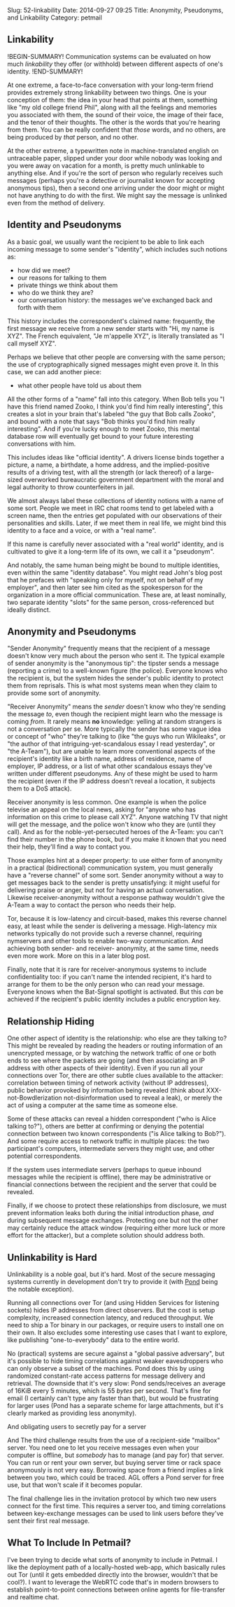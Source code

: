 Slug: 52-linkability
Date: 2014-09-27 09:25
Title: Anonymity, Pseudonyms, and Linkability
Category: petmail

## Linkability

!BEGIN-SUMMARY!
Communication systems can be evaluated on how much *linkability* they offer (or withhold) between different aspects of one's identity.
!END-SUMMARY!

At one extreme, a face-to-face conversation with your long-term friend provides extremely strong linkability between two things. One is your conception of them: the idea in your head that points at them, something like "my old college friend Phil", along with all the feelings and memories you associated with them, the sound of their voice, the image of their face, and the tenor of their thoughts. The other is the words that you're hearing from them. You can be really confident that *those* words, and no others, are being produced by *that* person, and no other.

At the other extreme, a typewritten note in machine-translated english on untraceable paper, slipped under your door while nobody was looking and you were away on vacation for a month, is pretty much unlinkable to anything else. And if you're the sort of person who regularly receives such messages (perhaps you're a detective or journalist known for accepting anonymous tips), then a second one arriving under the door might or might not have anything to do with the first. We might say the message is unlinked even from the method of delivery.

## Identity and Pseudonyms

As a basic goal, we usually want the recipient to be able to link each incoming message to some sender's "identity", which includes such notions as:

* how did we meet?
* our reasons for talking to them
* private things we think about them
* who do we think they are?
* our conversation history: the messages we've exchanged back and forth with them

This history includes the correspondent's claimed name: frequently, the first message we receive from a new sender starts with "Hi, my name is XYZ". The French equivalent, "Je m'appelle XYZ", is literally translated as "I call myself XYZ".

Perhaps we believe that other people are conversing with the same person; the use of cryptographically signed messages might even prove it. In this case, we can add another piece:

* what other people have told us about them

All the other forms of a "name" fall into this category. When Bob tells you "I have this friend named Zooko, I think you'd find him really interesting", this creates a slot in your brain that's labeled "the guy that Bob calls Zooko", and bound with a note that says "Bob thinks you'd find him really interesting". And if you're lucky enough to meet Zooko, this mental database row will eventually get bound to your future interesting conversations with him.

This includes ideas like "official identity". A drivers license binds together a picture, a name, a birthdate, a home address, and the implied-positive results of a driving test, with all the strength (or lack thereof) of a large-sized overworked bureaucratic government department with the moral and legal authority to throw counterfeiters in jail. 

We almost always label these collections of identity notions with a name of some sort. People we meet in IRC chat rooms tend to get labeled with a screen name, then the entries get populated with our observations of their personalities and skills. Later, if we meet them in real life, we might bind this identity to a face and a voice, or with a "real name".

If this name is carefully never associated with a "real world" identity, and is cultivated to give it a long-term life of its own, we call it a "pseudonym".

And notably, the same human being might be bound to multiple identities, even within the same "identity database". You might read John's blog post that he prefaces with "speaking only for myself, not on behalf of my employer", and then later see him cited as the spokesperson for the organization in a more official communication. These are, at least nominally, two separate identity "slots" for the same person, cross-referenced but ideally distinct.

## Anonymity and Pseudonyms

"Sender Anonymity" frequently means that the recipient of a message doesn't know very much about the person who sent it. The typical example of sender anonymity is the "anonymous tip": the tipster sends a message (reporting a crime) to a well-known figure (the police). Everyone knows who the recipient is, but the system hides the sender's public identity to protect them from reprisals. This is what most systems mean when they claim to provide some sort of anonymity.

"Receiver Anonymity" means the *sender* doesn't know who they're sending the message *to*, even though the recipient might learn who the message is coming *from*. It rarely means **no** knowledge: yelling at random strangers is not a conversation per se. More typically the sender has some vague idea or concept of "who" they're talking to (like "the guys who run Wikileaks", or "the author of that intriguing-yet-scandalous essay I read yesterday", or "the A-Team"), but are unable to learn more conventional aspects of the recipient's identity like a birth name, address of residence, name of employer, IP address, or a list of what other scandalous essays they've written under different pseudonyms. Any of these might be used to harm the recipient (even if the IP address doesn't reveal a location, it subjects them to a DoS attack).

Receiver anonymity is less common. One example is when the police televise an appeal on the local news, asking for "anyone who has information on this crime to please call XYZ". Anyone watching TV that night will get the message, and the police won't know who they are (until they call). And as for the noble-yet-persecuted heroes of the A-Team: you can't find their number in the phone book, but if you make it known that you need their help, they'll find a way to contact you.

Those examples hint at a deeper property: to use either form of anonymity in a practical (bidirectional) communication system, you must generally have a "reverse channel" of some sort. Sender anonymity without a way to get messages back to the sender is pretty unsatisfying: it might useful for delivering praise or anger, but not for having an actual conversation. Likewise receiver-anonymity without a response pathway wouldn't give the A-Team a way to contact the person who needs their help.

Tor, because it is low-latency and circuit-based, makes this reverse channel easy, at least while the sender is delivering a message. High-latency mix networks typically do not provide such a reverse channel, requiring nymservers and other tools to enable two-way communication. And achieving both sender- and receiver- anonymity, at the same time, needs even more work. More on this in a later blog post.

Finally, note that it is rare for receiver-anonymous systems to include confidentiality too: if you can't name the intended recipient, it's hard to arrange for them to be the only person who can read your message. Everyone knows when the Bat-Signal spotlight is activated. But this *can* be achieved if the recipient's public identity includes a public encryption key.

## Relationship Hiding

One other aspect of identity is the relationship: who else are they talking to? This might be revealed by reading the headers or routing information of an unencrypted message, or by watching the network traffic of one or both ends to see where the packets are going (and then associating an IP address with other aspects of their identity). Even if you run all your connections over Tor, there are other subtle clues available to the attacker: correlation between timing of network activity (without IP addresses), public behavior provoked by information being revealed (think about XXX-not-Bowdlerization not-disinformation used to reveal a leak), or merely the act of using a computer at the same time as someone else.

Some of these attacks can reveal a hidden correspondent ("who is Alice talking to?"), others are better at confirming or denying the potential connection between two known correspondents ("is Alice talking to Bob?"). And some require access to network traffic in multiple places: the two participant's computers, intermediate servers they might use, and other potential correspondents.

If the system uses intermediate servers (perhaps to queue inbound messages while the recipient is offline), there may be administrative or financial connections between the recipient and the server that could be revealed.

Finally, if we choose to protect these relationships from disclosure, we must prevent information leaks both during the initial introduction phase, *and* during subsequent message exchanges. Protecting one but not the other may certainly reduce the attack window (requiring either more luck or more effort for the attacker), but a complete solution should address both.

## Unlinkability is Hard

Unlinkability is a noble goal, but it's hard. Most of the secure messaging systems currently in development don't try to provide it (with [Pond](https://pond.imperialviolet.org) being the notable exception).

Running all connections over Tor (and using Hidden Services for listening sockets) hides IP addresses from direct observers. But the cost is setup complexity, increased connection latency, and reduced throughput. We need to ship a Tor binary in our packages, or require users to install one on their own. It also excludes some interesting use cases that I want to explore, like publishing "one-to-everybody" data to the entire world.

No (practical) systems are secure against a "global passive adversary", but it's possible to hide timing correlations against weaker eavesdroppers who can only observe a subset of the machines. Pond does this by using randomized constant-rate access patterns for message delivery and retrieval. The downside that it's very slow: Pond sends/receives an average of 16KiB every 5 minutes, which is 55 *bytes* per second. That's fine for email (I certainly can't type any faster than that), but would be frustrating for larger uses (Pond has a separate scheme for large attachments, but it's clearly marked as providing less anonymity).

And obligating users to secretly pay for a server

And 
The third challenge results from the use of a recipient-side "mailbox" server. You need one to let you receive messages even when your computer is offline, but *somebody* has to manage (and pay for) that server. You can run or rent your own server, but buying server time or rack space anonymously is not very easy. Borrowing space from a friend implies a link between you two, which could be traced. AGL offers a Pond server for free use, but that won't scale if it becomes popular.

The final challenge lies in the invitation protocol by which two new users connect for the first time. This requires a server too, and timing correlations between key-exchange messages can be used to link users before they've sent their first real message.

## What To Include In Petmail?


I've been trying to decide what sorts of anonymity to include in Petmail. I like the deployment path of a locally-hosted web-app, which basically rules out Tor (until it gets embedded directly into the browser, wouldn't that be cool?). I want to leverage the WebRTC code that's in modern browsers to establish point-to-point connections between online agents for file-transfer and realtime chat.
